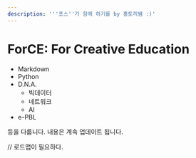 ```yaml
---
description: '''포스''가 함께 하기를 by 홍토끼쌤 :)'
---
```


# ForCE: For Creative Education

* Markdown
* Python
* D.N.A.
  * 빅데이터
  * 네트워크
  * AI
* e-PBL

등을 다룹니다. 내용은 계속 업데이트 됩니다.

// 로드맵이 필요하다.

